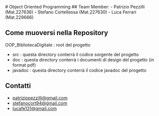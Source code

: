 <snippet>
  <content>
# Object Oriented Programming
## Team Member:
- Patrizio Pezzilli   (Mat.227636)
- Stefano Cortellessa (Mat.227630)
- Luca Ferrari (Mat.229666)

## Come muoversi nella Repository
OOP_BibliotecaDigitale : root del progetto
- src : questa directory conterrà il codice sorgente del progetto
- doc : questa directory conterrà i documenti di design del progetto (in format pdf) 
- javadoc : questa directory conterrà il codice javadoc del progetto

## Contatti

- patriziopezzilli@gmail.com
- stefanocort94@gmail.com
- lucafe131@gmail.com
</content>
  
</snippet>
